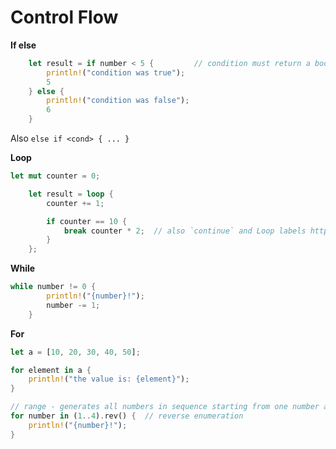 # Control Flow

**If else** 

```rust
    let result = if number < 5 {         // condition must return a bool; `if` is an expression
        println!("condition was true");
        5
    } else {
        println!("condition was false");
        6
    }
```

Also `else if <cond> { ... }`

**Loop**

```rust
let mut counter = 0;

    let result = loop {
        counter += 1;

        if counter == 10 {
            break counter * 2;  // also `continue` and Loop labels https://doc.rust-lang.org/book/ch03-05-control-flow.html 
        }
    };
```    

**While** 

```rust
while number != 0 {
        println!("{number}!");
        number -= 1;
    }
```   

**For** 

```rust
let a = [10, 20, 30, 40, 50];

for element in a {
    println!("the value is: {element}");
}

// range - generates all numbers in sequence starting from one number and ending before another number.
for number in (1..4).rev() {  // reverse enumeration
    println!("{number}!");
}
```
